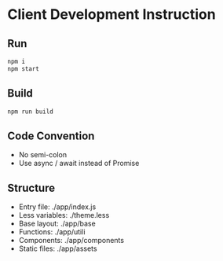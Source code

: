 # Client Development Instruction

## Run
```js
npm i
npm start
```

## Build 
```js
npm run build 
```

## Code Convention
* No semi-colon
* Use async / await instead of Promise

## Structure
* Entry file: ./app/index.js
* Less variables: ./theme.less
* Base layout: ./app/base
* Functions: ./app/utili
* Components: ./app/components
* Static files: ./app/assets
